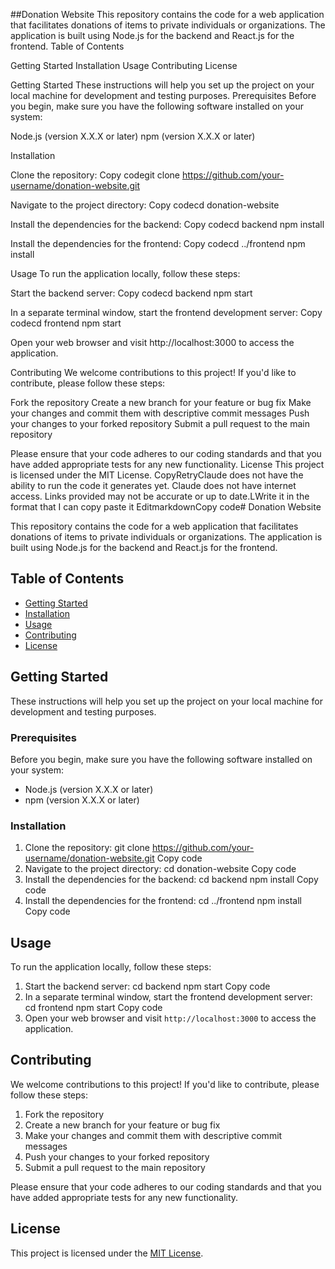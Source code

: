 ##Donation Website
This repository contains the code for a web application that facilitates donations of items to private individuals or organizations. The application is built using Node.js for the backend and React.js for the frontend.
Table of Contents

Getting Started
Installation
Usage
Contributing
License

Getting Started
These instructions will help you set up the project on your local machine for development and testing purposes.
Prerequisites
Before you begin, make sure you have the following software installed on your system:

Node.js (version X.X.X or later)
npm (version X.X.X or later)

Installation

Clone the repository:
Copy codegit clone https://github.com/your-username/donation-website.git

Navigate to the project directory:
Copy codecd donation-website

Install the dependencies for the backend:
Copy codecd backend
npm install

Install the dependencies for the frontend:
Copy codecd ../frontend
npm install


Usage
To run the application locally, follow these steps:

Start the backend server:
Copy codecd backend
npm start

In a separate terminal window, start the frontend development server:
Copy codecd frontend
npm start

Open your web browser and visit http://localhost:3000 to access the application.

Contributing
We welcome contributions to this project! If you'd like to contribute, please follow these steps:

Fork the repository
Create a new branch for your feature or bug fix
Make your changes and commit them with descriptive commit messages
Push your changes to your forked repository
Submit a pull request to the main repository

Please ensure that your code adheres to our coding standards and that you have added appropriate tests for any new functionality.
License
This project is licensed under the MIT License. CopyRetryClaude does not have the ability to run the code it generates yet. Claude does not have internet access. Links provided may not be accurate or up to date.LWrite it in the format that I can copy paste it EditmarkdownCopy code# Donation Website

This repository contains the code for a web application that facilitates donations of items to private individuals or organizations. The application is built using Node.js for the backend and React.js for the frontend.

## Table of Contents

- [Getting Started](#getting-started)
- [Installation](#installation)
- [Usage](#usage)
- [Contributing](#contributing)
- [License](#license)

## Getting Started

These instructions will help you set up the project on your local machine for development and testing purposes.

### Prerequisites

Before you begin, make sure you have the following software installed on your system:

- Node.js (version X.X.X or later)
- npm (version X.X.X or later)

### Installation

1. Clone the repository:
git clone https://github.com/your-username/donation-website.git
Copy code
2. Navigate to the project directory:
cd donation-website
Copy code
3. Install the dependencies for the backend:
cd backend
npm install
Copy code
4. Install the dependencies for the frontend:
cd ../frontend
npm install
Copy code
## Usage

To run the application locally, follow these steps:

1. Start the backend server:
cd backend
npm start
Copy code
2. In a separate terminal window, start the frontend development server:
cd frontend
npm start
Copy code
3. Open your web browser and visit `http://localhost:3000` to access the application.

## Contributing

We welcome contributions to this project! If you'd like to contribute, please follow these steps:

1. Fork the repository
2. Create a new branch for your feature or bug fix
3. Make your changes and commit them with descriptive commit messages
4. Push your changes to your forked repository
5. Submit a pull request to the main repository

Please ensure that your code adheres to our coding standards and that you have added appropriate tests for any new functionality.

## License

This project is licensed under the [MIT License](LICENSE).
